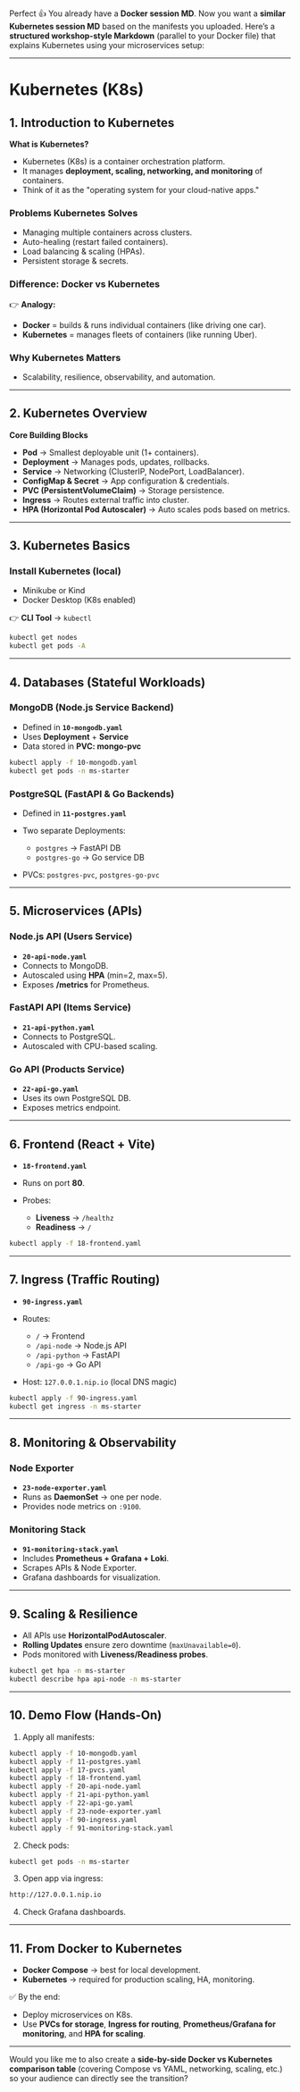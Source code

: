 Perfect 👍 You already have a **Docker session MD**. Now you want a **similar Kubernetes session MD** based on the manifests you uploaded.
Here’s a **structured workshop-style Markdown** (parallel to your Docker file) that explains Kubernetes using your microservices setup:

---

# Kubernetes (K8s)

## 1. Introduction to Kubernetes

**What is Kubernetes?**

* Kubernetes (K8s) is a container orchestration platform.
* It manages **deployment, scaling, networking, and monitoring** of containers.
* Think of it as the "operating system for your cloud-native apps."

### Problems Kubernetes Solves

* Managing multiple containers across clusters.
* Auto-healing (restart failed containers).
* Load balancing & scaling (HPAs).
* Persistent storage & secrets.

### Difference: Docker vs Kubernetes

👉 **Analogy:**

* **Docker** = builds & runs individual containers (like driving one car).
* **Kubernetes** = manages fleets of containers (like running Uber).

### Why Kubernetes Matters

* Scalability, resilience, observability, and automation.

---

## 2. Kubernetes Overview

**Core Building Blocks**

* **Pod** → Smallest deployable unit (1+ containers).
* **Deployment** → Manages pods, updates, rollbacks.
* **Service** → Networking (ClusterIP, NodePort, LoadBalancer).
* **ConfigMap & Secret** → App configuration & credentials.
* **PVC (PersistentVolumeClaim)** → Storage persistence.
* **Ingress** → Routes external traffic into cluster.
* **HPA (Horizontal Pod Autoscaler)** → Auto scales pods based on metrics.

---

## 3. Kubernetes Basics

### Install Kubernetes (local)

* Minikube or Kind
* Docker Desktop (K8s enabled)

👉 **CLI Tool** → `kubectl`

```bash
kubectl get nodes
kubectl get pods -A
```

---

## 4. Databases (Stateful Workloads)

### MongoDB (Node.js Service Backend)

* Defined in **`10-mongodb.yaml`**
* Uses **Deployment** + **Service**
* Data stored in **PVC: mongo-pvc**

```bash
kubectl apply -f 10-mongodb.yaml
kubectl get pods -n ms-starter
```

### PostgreSQL (FastAPI & Go Backends)

* Defined in **`11-postgres.yaml`**
* Two separate Deployments:

  * `postgres` → FastAPI DB
  * `postgres-go` → Go service DB
* PVCs: `postgres-pvc`, `postgres-go-pvc`

---

## 5. Microservices (APIs)

### Node.js API (Users Service)

* **`20-api-node.yaml`**
* Connects to MongoDB.
* Autoscaled using **HPA** (min=2, max=5).
* Exposes **/metrics** for Prometheus.

### FastAPI API (Items Service)

* **`21-api-python.yaml`**
* Connects to PostgreSQL.
* Autoscaled with CPU-based scaling.

### Go API (Products Service)

* **`22-api-go.yaml`**
* Uses its own PostgreSQL DB.
* Exposes metrics endpoint.

---

## 6. Frontend (React + Vite)

* **`18-frontend.yaml`**
* Runs on port **80**.
* Probes:

  * **Liveness** → `/healthz`
  * **Readiness** → `/`

```bash
kubectl apply -f 18-frontend.yaml
```

---

## 7. Ingress (Traffic Routing)

* **`90-ingress.yaml`**
* Routes:

  * `/` → Frontend
  * `/api-node` → Node.js API
  * `/api-python` → FastAPI
  * `/api-go` → Go API
* Host: `127.0.0.1.nip.io` (local DNS magic)

```bash
kubectl apply -f 90-ingress.yaml
kubectl get ingress -n ms-starter
```

---

## 8. Monitoring & Observability

### Node Exporter

* **`23-node-exporter.yaml`**
* Runs as **DaemonSet** → one per node.
* Provides node metrics on `:9100`.

### Monitoring Stack

* **`91-monitoring-stack.yaml`**
* Includes **Prometheus + Grafana + Loki**.
* Scrapes APIs & Node Exporter.
* Grafana dashboards for visualization.

---

## 9. Scaling & Resilience

* All APIs use **HorizontalPodAutoscaler**.
* **Rolling Updates** ensure zero downtime (`maxUnavailable=0`).
* Pods monitored with **Liveness/Readiness probes**.

```bash
kubectl get hpa -n ms-starter
kubectl describe hpa api-node -n ms-starter
```

---

## 10. Demo Flow (Hands-On)

1. Apply all manifests:

```bash
kubectl apply -f 10-mongodb.yaml
kubectl apply -f 11-postgres.yaml
kubectl apply -f 17-pvcs.yaml
kubectl apply -f 18-frontend.yaml
kubectl apply -f 20-api-node.yaml
kubectl apply -f 21-api-python.yaml
kubectl apply -f 22-api-go.yaml
kubectl apply -f 23-node-exporter.yaml
kubectl apply -f 90-ingress.yaml
kubectl apply -f 91-monitoring-stack.yaml
```

2. Check pods:

```bash
kubectl get pods -n ms-starter
```

3. Open app via ingress:

```bash
http://127.0.0.1.nip.io
```

4. Check Grafana dashboards.

---

## 11. From Docker to Kubernetes

* **Docker Compose** → best for local development.
* **Kubernetes** → required for production scaling, HA, monitoring.

✅ By the end:

* Deploy microservices on K8s.
* Use **PVCs for storage**, **Ingress for routing**, **Prometheus/Grafana for monitoring**, and **HPA for scaling**.

---

Would you like me to also create a **side-by-side Docker vs Kubernetes comparison table** (covering Compose vs YAML, networking, scaling, etc.) so your audience can directly see the transition?
